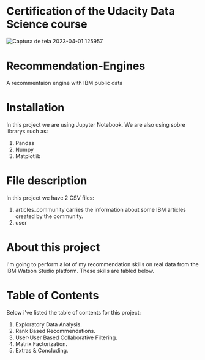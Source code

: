 # Certification of the Udacity Data Science course
![Captura de tela 2023-04-01 125957](https://user-images.githubusercontent.com/103281382/229301602-73248689-2f0a-4069-a3b3-701999ac8a22.png)
# Recommendation-Engines
A recommentaion engine with IBM public data
# Installation
In this project we are using Jupyter Notebook. We are also using sobre librarys such as:
1. Pandas
2. Numpy
3. Matplotlib
# File description 
In this project we have 2 CSV files:
1. articles_community carries the information about some IBM articles created by the community.
2. user
# About this project
I'm going to perform a lot of my recommendation skills on real data from the IBM Watson Studio platform. These skills are tabled below.
# Table of Contents
Below i've listed the table of contents for this project:
1. Exploratory Data Analysis.
2. Rank Based Recommendations.
3. User-User Based Collaborative Filtering.
5. Matrix Factorization.
6. Extras & Concluding.
